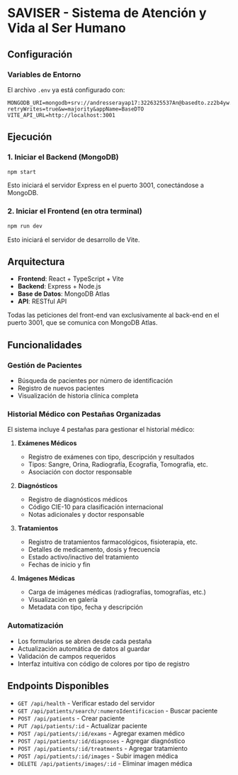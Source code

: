 # SAVISER - Sistema de Atención y Vida al Ser Humano

## Configuración

### Variables de Entorno

El archivo `.env` ya está configurado con:
```
MONGODB_URI=mongodb+srv://andresserayap17:3226325537An@basedto.zz2b4yw.mongodb.net/saviser_db?retryWrites=true&w=majority&appName=BaseDTO
VITE_API_URL=http://localhost:3001
```

## Ejecución

### 1. Iniciar el Backend (MongoDB)

```bash
npm start
```

Esto iniciará el servidor Express en el puerto 3001, conectándose a MongoDB.

### 2. Iniciar el Frontend (en otra terminal)

```bash
npm run dev
```

Esto iniciará el servidor de desarrollo de Vite.

## Arquitectura

- **Frontend**: React + TypeScript + Vite
- **Backend**: Express + Node.js
- **Base de Datos**: MongoDB Atlas
- **API**: RESTful API

Todas las peticiones del front-end van exclusivamente al back-end en el puerto 3001, que se comunica con MongoDB Atlas.

## Funcionalidades

### Gestión de Pacientes
- Búsqueda de pacientes por número de identificación
- Registro de nuevos pacientes
- Visualización de historia clínica completa

### Historial Médico con Pestañas Organizadas
El sistema incluye 4 pestañas para gestionar el historial médico:

1. **Exámenes Médicos**
   - Registro de exámenes con tipo, descripción y resultados
   - Tipos: Sangre, Orina, Radiografía, Ecografía, Tomografía, etc.
   - Asociación con doctor responsable

2. **Diagnósticos**
   - Registro de diagnósticos médicos
   - Código CIE-10 para clasificación internacional
   - Notas adicionales y doctor responsable

3. **Tratamientos**
   - Registro de tratamientos farmacológicos, fisioterapia, etc.
   - Detalles de medicamento, dosis y frecuencia
   - Estado activo/inactivo del tratamiento
   - Fechas de inicio y fin

4. **Imágenes Médicas**
   - Carga de imágenes médicas (radiografías, tomografías, etc.)
   - Visualización en galería
   - Metadata con tipo, fecha y descripción

### Automatización
- Los formularios se abren desde cada pestaña
- Actualización automática de datos al guardar
- Validación de campos requeridos
- Interfaz intuitiva con código de colores por tipo de registro

## Endpoints Disponibles

- `GET /api/health` - Verificar estado del servidor
- `GET /api/patients/search/:numeroIdentificacion` - Buscar paciente
- `POST /api/patients` - Crear paciente
- `PUT /api/patients/:id` - Actualizar paciente
- `POST /api/patients/:id/exams` - Agregar examen médico
- `POST /api/patients/:id/diagnoses` - Agregar diagnóstico
- `POST /api/patients/:id/treatments` - Agregar tratamiento
- `POST /api/patients/:id/images` - Subir imagen médica
- `DELETE /api/patients/images/:id` - Eliminar imagen médica

